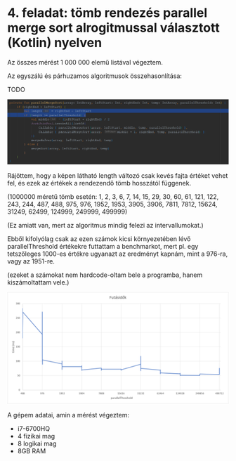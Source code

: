 # 4. feladat: tömb rendezés parallel merge sort alrogitmussal választott (Kotlin) nyelven

Az összes mérést 1 000 000 elemű listával végeztem.

Az egyszálú és párhuzamos algoritmusok összehasonlítása:

TODO


![](parallelThreshold_code.png)

Rájöttem, hogy a képen látható length változó csak kevés fajta értéket vehet fel, és ezek az értékek a rendezendő tömb hosszától függenek.

(1000000 méretű tömb esetén: 1, 2, 3, 6, 7, 14, 15, 29, 30, 60, 61, 121, 122, 243, 244, 487, 488, 975, 976, 1952, 1953, 3905, 3906, 7811, 7812, 15624, 31249, 62499, 124999, 249999, 499999)

(Ez amiatt van, mert az algoritmus mindig felezi az intervallumokat.)

Ebből kifolyólag csak az ezen számok kicsi környezetében lévő parallelThreshold értékekre futtattam a benchmarkot, mert pl. egy tetszőleges 1000-es értékre ugyanazt az eredményt kapnám, mint a 976-ra, vagy az 1951-re.

(ezeket a számokat nem hardcode-oltam bele a programba, hanem kiszámoltattam vele.)

![](results/futasidok.png)


A gépem adatai, amin a mérést végeztem:

- i7-6700HQ
- 4 fizikai mag
- 8 logikai mag
- 8GB RAM
